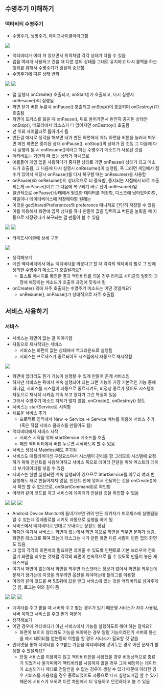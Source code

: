 ## 수명주기 이해하기
### 액티비티 수명주기
- 수명주기, 생명주기, 라이프사이클이라고함
<img src="https://user-images.githubusercontent.com/32586985/89422431-4c061f00-d770-11ea-8b44-e632519a55a0.PNG">

- 액티비티가 여러 개 있으면서 위의처럼 각각 상태가 다를 수 있음
- 앱을 여러개 사용하고 있을 때 다른 앱의 상태를 그대로 유지하고 다시 콜백을 하는 행위를 위해서 수명주기가 굉장히 중요함
- 수명주기에 따른 상태 변화
<img src="https://user-images.githubusercontent.com/32586985/89422501-65a76680-d770-11ea-944f-1216409a10ee.PNG">
<img src="https://user-images.githubusercontent.com/32586985/89422526-6e983800-d770-11ea-88a7-97cda0accea7.PNG">

- 앱 실행시 onCreate() 호출되고, onStart()가 호출되고, 다시 실행시 onResume()이 실행됨
- 화면 닫기 버튼 누를시 onPause() 호출되고 onStop()이 호출되며 onDestroy()가 호출됨  
- 화면이 포커스를 잃을 때 onPause(), 뒤로 들어가면서 완전히 중지된 상태인 onStop(), 메모리에서 리소스가 다 없어지면 onDestroy() 호출됨
- 맨 위의 사이클대로 돌아가게 됨
- 만든걸 예시로 생각을 해보면 내가 만든 화면에서 메뉴 화면을 버튼을 눌러서 띄우면 메인 화면은 중지된 상태 onPause(), onStop()의 상태가 된 것임 그 다음에 다시 실행이 될 시 onResume()이라고 하는 수명주기 메소드가 사용된 것임
- 액티비트는 가만히 떠 있는 상태가 아니므로
- 예를들어 게임 앱을 사용하다가 중지된 상태로 가면 onPause() 상태가 되고 메소드가 호출됨, 그 다음에 다시 실행시 onResume()이 실행됨, 즉 그러면 게임에서 점수가 있어서 저장시 onPause()를 다시 복구할 때는 onResume()을 사용함
- onPause()와 onResume()이 상대적으로 더 중요함, 중지되는 시점에서 바로 호출되는게 onPause()이고 그 다음에 복구되기 바로 전이 onResume()임
- 일반적으로 onPause()상태에서 필요한 데이터를 저장함, 디스크에 남아있어야함, 파일이나 데이터베이스에 저장해야함 원래는
- 이것을 getSharedPreferences와 preference 매니저로 간단히 저장할 수 있음
- 이를 이용해서 화면에 입력 상자를 하나 만들어 값을 입력하고 버튼을 눌렀을 때 자동으로 저장됐다가 복구되는 걸 만들어 볼 수 있음
<img src="https://user-images.githubusercontent.com/32586985/89422641-925b7e00-d770-11ea-8ce0-f3b7fda13d81.PNG">
<img src="https://user-images.githubusercontent.com/32586985/89422651-95566e80-d770-11ea-92be-9666c6fad535.PNG">

- 라이프사이클에 상세 구분
<img src="https://user-images.githubusercontent.com/32586985/87839776-4d61cb80-c8d7-11ea-9dec-4cd2862f71a6.png">

- 생각해보기
- 메인 액티비티에서 메뉴 액티비티를 띄운다고 할 때 각각의 액티비티 별로 그 안에 정의한 수명주기 메소드가 호출될까요?
	- 토스트 메시지로 확인한 결과 액티비티를 띄울 경우 라이프 사이클의 일련의 과정에 해당하는 메소드가 호출이 과정에 맞춰서 됨
- onCreate() 외에 자주 호출되는 수명주기 메소드는 어떤 것일까요?
	- onResume(), onPause()가 상대적으로 자주 호출됨 

## 서비스 사용하기
### 서비스
- 서비스는 화면이 없는 걸 이야기함
- 자동으로 재시작되는 서비스
	- 서비스는 화면이 없는 상태에서 백그라운드로 실행됨
	- 서비스는 프로세스가 종료되어도 시스템에서 자동으로 재시작함
<img src="https://user-images.githubusercontent.com/32586985/89422873-d5b5ec80-d770-11ea-96bc-f4cf941882b6.PNG">

- 화면에 없더라도 뭔가 기능이 실행될 수 있게 만들어 준게 서비스임
- 하지만 서비스는 뒤에서 계속 실행되야 되는 그런 기능이 가장 기본적인 기능 중에 하나임, 서비스를 시스템이 자동으로 종료시켜도, 비정상 종료가 됐어도 시스템이 자동으로 재시작 시켜줌 계속 보고 있다가 그런 특징이 있음
- 그래서 수명주기 메소드 자체가 많지 않음, onCreate(), onDestroy() 정도
- 서비스는 startService로 시작함
- 새로운 서비스 추가
	- 프로젝트 영역에서 New → Service → Service 메뉴를 이용해 서비스 추가 (혹은 직접 서비스 클래스를 만들어도 됨)
- 액티비티에서 서비스 시작
	- 서비스 시작을 위해 startService 메소드를 호출
	- 메인 액티비티에서 버튼 누르면 시작하도록 할 수 있음
- 서비스 생성시 Mainfest에도 추가됨
- 서비스도 애플리케이션 구성요소여서 시스템이 관리를  함 그러므로 시스템에 요청하기 위해 인텐트를 사용해야하고 서비스 쪽으로 데이터 전달을 위해 엑스트라 데이터 부가데이터를 넣을 수 있음
- 서비스는 한번 실행되면 계속 실행되어 있으므로 StartService를 아무리 여러 번 실행해도 새로 만들어지지 않음, 인텐트 안에 넣어서 전달하는 것을 onCreate()에서 확인 할 수 없으므로, onStartCommand()로 확인함
- 아래와 같이 코드를 치고 서비스에 데이터가 전달된 것을 확인할 수 있음
<img src="https://user-images.githubusercontent.com/32586985/89423036-072eb800-d771-11ea-8351-81eaeef4a2b7.PNG">
<img src="https://user-images.githubusercontent.com/32586985/89423073-10b82000-d771-11ea-9421-bcec2c6ab29c.PNG">
<img src="https://user-images.githubusercontent.com/32586985/89423113-1877c480-d771-11ea-9cd2-40783a619ff7.PNG">

- Android Device Monitor에 들어가보면 위의 만든 패키지가 프로세스에 실행됨을 알 수 있는데 강제종료를 시켜도 자동으로 실행을 하게 됨 
- 서비스에서 액티비티로 반대로 보내주는 상황도 생김
- 하지만 여기서 서비스는 화면이 없는데서 화면 쪽으로 화면을 띄우면 문제가 생김, 화면은 태스크로 묶여 있는데 태스크는 내가 만든 화면 다른 사람이 만든 앱의 화면도 있음
- 그 앱의 각각의 화면끼리 필요하면 띄어줄 수 있도록 인텐트로 기본 브라우저 전화걸기 화면을 띄우는 것처럼 각각의 화면이 연속적으로 뜰 수 있도록 만들어 놓은 게 태스크임 
- 여기서 화면이 없는데서 화면을 띄우면 태스크라는 정보가 없어서 화면을 띄우는데 문제가 생기는데 이것을 띄우려면 옵션을 줘야하는데 플래그를 이용함
- 아래와 같이 코드를 써 5초뒤에 값을 받고 서비스에 있는 것을 액티비티로 넘겨주게끔 함, 로그는 위와 같이 뜸
<img src="https://user-images.githubusercontent.com/32586985/89423216-2e858500-d771-11ea-92ab-41e2135634ae.PNG">
<img src="https://user-images.githubusercontent.com/32586985/89423244-36ddc000-d771-11ea-83e8-803fcaa56c9c.PNG">
<img src="https://user-images.githubusercontent.com/32586985/89423270-3e9d6480-d771-11ea-97c3-7ce93867f6e9.PNG">

- 데이터를 주고 받을 때 서버와 주고 받는 경우가 있기 때문엥 서비스가 자주 사용됨, 서버 쪽하고 서비스를 주고 받기 때문에
- 생각해보기
- 어떤 경우에 액티비티가 아닌 서비스에서 기능을 실행하도로 해야 하는 걸까요?
	- 화면이 보이지 않더라도 기능을 해야하는 경우 알람 기능이라던가 서버와 통신을 해서 데이터를 받는등의 역할을 할 경우 서비스가 필요할 것 같음
- 인터넷을 통해 데이터를 주고받는 기능을 액티비티에 넣어두는 경우 어떤 문제가 발생할 수 있을까요?
	- 만일 서비스를 이용하지 않고 액티비티만을 사용했을 경우 비정상적으로 종료가 되었거나 불가피하게 액티비티를 사용하지 않을 경우 그에 해당하는 데이터가 소실되거나 제대로 전달받을 수 없는 경우가 생길 수 있기 때문에 이러한 경우 서비스를 사용했을 경우 종료되었어도 자동으로 다시 실행되게끔 할 수 있기 때문에 서비스가 오히려 이런 차원에서 더 유용하고 안전하다고 볼 수 있음